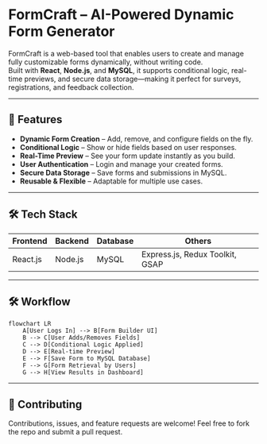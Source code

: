 

# **FormCraft – AI-Powered Dynamic Form Generator**  

FormCraft is a web-based tool that enables users to create and manage fully customizable forms dynamically, without writing code.  
Built with **React**, **Node.js**, and **MySQL**, it supports conditional logic, real-time previews, and secure data storage—making it perfect for surveys, registrations, and feedback collection.  

---

## 🚀 **Features**  
- **Dynamic Form Creation** – Add, remove, and configure fields on the fly.  
- **Conditional Logic** – Show or hide fields based on user responses.  
- **Real-Time Preview** – See your form update instantly as you build.  
- **User Authentication** – Login and manage your created forms.  
- **Secure Data Storage** – Save forms and submissions in MySQL.  
- **Reusable & Flexible** – Adaptable for multiple use cases.  

---

## 🛠 **Tech Stack**  
| Frontend   | Backend   | Database | Others |
|------------|-----------|----------|--------|
| React.js   | Node.js   | MySQL    | Express.js, Redux Toolkit, GSAP |

---

## 🛠 **Workflow**  

```mermaid
flowchart LR
    A[User Logs In] --> B[Form Builder UI]
    B --> C[User Adds/Removes Fields]
    C --> D[Conditional Logic Applied]
    D --> E[Real-time Preview]
    E --> F[Save Form to MySQL Database]
    F --> G[Form Retrieval by Users]
    G --> H[View Results in Dashboard]

```

---

## 🤝 **Contributing**
Contributions, issues, and feature requests are welcome!
Feel free to fork the repo and submit a pull request.



